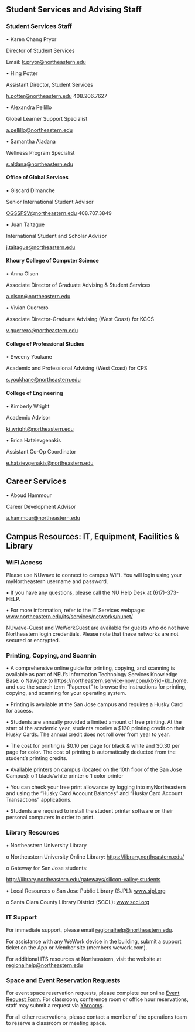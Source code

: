 ## Student Services and Advising Staff

### Student Services Staff

• Karen Chang Pryor

Director of Student Services 

Email: k.pryor@northeastern.edu


• Hing Potter

Assistant Director, Student Services

h.potter@northeastern.edu 408.206.7627


• Alexandra Pellillo

Global Learner Support Specialist

a.pellillo@northeastern.edu


• Samantha Aladana

Wellness Program Specialist 

s.aldana@northeastern.edu


#### Office of Global Services

• Giscard Dimanche

Senior International Student Advisor

OGSSFSV@northeastern.edu 408.707.3849


• Juan Taitague

International Student and Scholar Advisor

j.taitague@northeastern.edu



#### Khoury College of Computer Science


• Anna Olson

Associate Director of Graduate Advising & Student Services

a.olson@northeastern.edu


• Vivian Guerrero

Associate Director-Graduate Advising (West Coast) for KCCS

v.guerrero@northeastern.edu


#### College of Professional Studies

• Sweeny Youkane

Academic and Professional Advising (West Coast) for CPS

s.youkhane@northeastern.edu


#### College of Engineering

• Kimberly Wright

Academic Advisor 

ki.wright@northeastern.edu


• Erica Hatzievgenakis

Assistant Co-Op Coordinator 

e.hatzievgenakis@northeastern.edu



## Career Services

• Aboud Hammour

Career Development Advisor

a.hammour@northeastern.edu



## Campus Resources: IT, Equipment, Facilities & Library


### WiFi Access

Please use NUwave to connect to campus WiFi. You will login using your myNortheastern username and password.

• If you have any questions, please call the NU Help Desk at (617)-373-HELP.

• For more information, refer to the IT Services webpage: www.northeastern.edu/its/services/networks/nunet/

NUwave-Guest and WeWorkGuest are available for guests who do not have Northeastern login credentials. Please note that these networks are not secured or encrypted.

### Printing, Copying, and Scannin

• A comprehensive online guide for printing, copying, and scanning is available as part of NEU’s Information Technology Services Knowledge Base.
o Navigate to https://northeastern.service-now.com/kb?id=kb_home, and use the search term “Papercut” to browse the instructions for printing, copying, and scanning for your operating system.

• Printing is available at the San Jose campus and requires a Husky Card for access.

• Students are annually provided a limited amount of free printing. At the start of the academic year, students receive a $120 printing credit on their Husky Cards. The annual credit does not roll over from year to year.

• The cost for printing is $0.10 per page for black & white and $0.30 per page for color. The cost of printing is automatically deducted from the student’s printing credits.

• Available printers on campus (located on the 10th floor of the San Jose Campus):
o 1 black/white printer
o 1 color printer

• You can check your free print allowance by logging into myNortheastern and using the “Husky Card Account Balances” and “Husky Card Account Transactions” applications.

• Students are required to install the student printer software on their personal computers in order to print.


### Library Resources

• Northeastern University Library

o Northeastern University Online Library: https://library.northeastern.edu/

o Gateway for San Jose students:

http://library.northeastern.edu/gateways/silicon-valley-students

• Local Resources
o San Jose Public Library (SJPL): www.sjpl.org

o Santa Clara County Library District (SCCL): www.sccl.org

### IT Support
For immediate support, please email regionalhelp@northeastern.edu. 

For assistance with any WeWork device in the building, submit a support ticket on the App or Member site (members.wework.com).

For additional ITS resources at Northeastern, visit the website at regionalhelp@northeastern.edu 

### Space and Event Reservation Requests

For event space reservation requests, please complete our online [Event Request Form](https://forms.office.com/Pages/DesignPage.aspx?lang=en-US&origin=OfficeDotCom&route=Start#FormId=gcLuqKOqrk2sm5o5i5IV5_pZ_-eqW9dPs_UEXCr5rihUMjA3UzM1VE5TVEE2SThSNUZFQVg4S01BViQlQCN0PWcu). For classroom, conference room or office hour reservations, staff may submit a request via [YArooms](https://northeastern.yarooms.com/account/login?return=https:%2F%2Fnortheastern.yarooms.com%2Fschedule%2Fweekly%3Flocation%3D39328).

For all other reservations, please contact a member of the operations team to reserve a classroom or meeting space.

